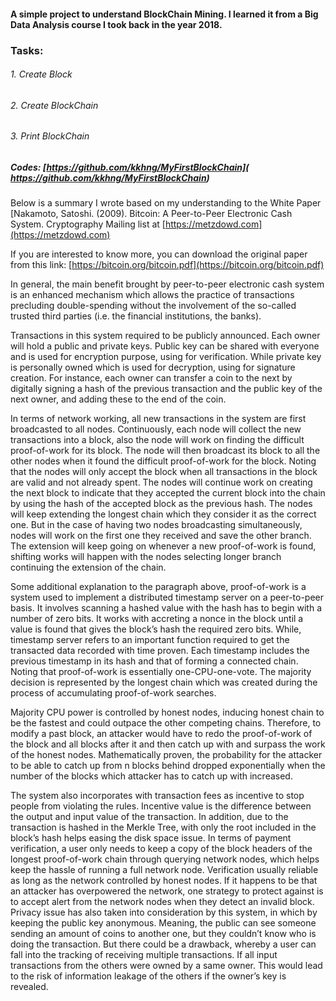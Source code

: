 #### A simple project to understand BlockChain Mining. I learned it from a Big Data Analysis course I took back in the year 2018.

### Tasks:

###### 1. Create Block
###### 2. Create BlockChain
###### 3. Print BlockChain


##### Codes: [https://github.com/kkhng/MyFirstBlockChain]( https://github.com/kkhng/MyFirstBlockChain)

Below is a summary I wrote based on my understanding to the White Paper [Nakamoto, Satoshi. (2009). Bitcoin: A Peer-to-Peer Electronic Cash System. Cryptography Mailing list at [https://metzdowd.com](https://metzdowd.com)

If you are interested to know more, you can download the original paper from this link: [https://bitcoin.org/bitcoin.pdf](https://bitcoin.org/bitcoin.pdf) 

In general, the main benefit brought by peer-to-peer electronic cash system is an enhanced mechanism which allows the practice of transactions precluding double-spending without the involvement of the so-called trusted third parties (i.e. the financial institutions, the banks).

Transactions in this system required to be publicly announced. Each owner will hold a public and private keys. Public key can be shared with everyone and is used for encryption purpose, using for verification. While private key is personally owned which is used for decryption, using for signature creation. For instance, each owner can transfer a coin to the next by digitally signing a hash of the previous transaction and the public key of the next owner, and adding these to the end of the coin. 

In terms of network working, all new transactions in the system are first broadcasted to all nodes. Continuously, each node will collect the new transactions into a block, also the node will work on finding the difficult proof-of-work for its block. The node will then broadcast its block to all the other nodes when it found the difficult proof-of-work for the block. Noting that the nodes will only accept the block when all transactions in the block are valid and not already spent. The nodes will continue work on creating the next block to indicate that they accepted the current block into the chain by using the hash of the accepted block as the previous hash. The nodes will keep extending the longest chain which they consider it as the correct one. But in the case of having two nodes broadcasting simultaneously, nodes will work on the first one they received and save the other branch. The extension will keep going on whenever a new proof-of-work is found, shifting works will happen with the nodes selecting longer branch continuing the extension of the chain. 

Some additional explanation to the paragraph above, proof-of-work is a system used to implement a distributed timestamp server on a peer-to-peer basis. It involves scanning a hashed value with the hash has to begin with a number of zero bits. It works with accreting a nonce in the block until a value is found that gives the block’s hash the required zero bits. While, timestamp server refers to an important function required to get the transacted data recorded with time proven. Each timestamp includes the previous timestamp in its hash and that of forming a connected chain. Noting that proof-of-work is essentially one-CPU-one-vote. The majority decision is represented by the longest chain which was created during the process of accumulating proof-of-work searches. 

Majority CPU power is controlled by honest nodes, inducing honest chain to be the fastest and could outpace the other competing chains. Therefore, to modify a past block, an attacker would have to redo the proof-of-work of the block and all blocks after it and then catch up with and surpass the work of the honest nodes. Mathematically proven, the probability for the attacker to be able to catch up from n blocks behind dropped exponentially when the number of the blocks which attacker has to catch up with increased. 

The system also incorporates with transaction fees as incentive to stop people from violating the rules. Incentive value is the difference between the output and input value of the transaction. In addition, due to the transaction is hashed in the Merkle Tree, with only the root included in the block’s hash helps easing the disk space issue. In terms of payment verification, a user only needs to keep a copy of the block headers of the longest proof-of-work chain through querying network nodes, which helps keep the hassle of running a full network node. Verification usually reliable as long as the network controlled by honest nodes. If it happens to be that an attacker has overpowered the network, one strategy to protect against is to accept alert from the network nodes when they detect an invalid block. Privacy issue has also taken into consideration by this system, in which by keeping the public key anonymous. Meaning, the public can see someone sending an amount of coins to another one, but they couldn’t know who is doing the transaction. But there could be a drawback, whereby a user can fall into the tracking of receiving multiple transactions. If all input transactions from the others were owned by a same owner. This would lead to the risk of information leakage of the others if the owner’s key is revealed. 

